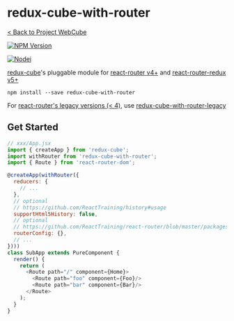 # redux-cube-with-router

[< Back to Project WebCube](https://github.com/dexteryy/Project-WebCube/)

[![NPM Version][npm-image]][npm-url]
<!-- [![Build Status][travis-image]][travis-url]
[![Dependencies Status][dep-image]][dep-url] -->

[![Nodei][nodei-image]][npm-url]

[npm-image]: https://img.shields.io/npm/v/redux-cube-with-router.svg
[nodei-image]: https://nodei.co/npm/redux-cube-with-router.png?downloads=true
[npm-url]: https://npmjs.org/package/redux-cube-with-router
<!--
[travis-image]: https://img.shields.io/travis/dexteryy/redux-cube-with-router/master.svg
[travis-url]: https://travis-ci.org/dexteryy/redux-cube-with-router
[dep-image]: https://david-dm.org/dexteryy/redux-cube-with-router.svg
[dep-url]: https://david-dm.org/dexteryy/redux-cube-with-router
-->

[redux-cube](https://www.npmjs.com/package/redux-cube)'s pluggable module for [react-router v4+](https://reacttraining.com/react-router/) and [react-router-redux v5+](https://github.com/reacttraining/react-router/tree/master/packages/react-router-redux)

```
npm install --save redux-cube-with-router
```

For [react-router's legacy versions (< 4)](https://github.com/ReactTraining/react-router/tree/v3/docs), use [redux-cube-with-router-legacy](https://github.com/dexteryy/Project-WebCube/tree/master/packages/redux-cube-with-router-legacy)

## Get Started

```js
// xxx/App.jsx
import { createApp } from 'redux-cube';
import withRouter from 'redux-cube-with-router';
import { Route } from 'react-router-dom';

@createApp(withRouter({
  reducers: {
    // ...
  },
  // optional
  // https://github.com/ReactTraining/history#usage
  supportHtml5History: false,
  // optional
  // https://github.com/ReactTraining/react-router/blob/master/packages/react-router-redux/modules/ConnectedRouter.js#L8
  routerConfig: {},
  // ...
})))
class SubApp extends PureComponent {
  render() {
    return (
      <Route path="/" component={Home}>
        <Route path="foo" component={Foo}/>
        <Route path="bar" component={Bar}/>
      </Route>
    );
  }
}
```
